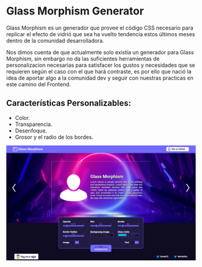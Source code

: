 # Glass Morphism Generator
Glass Morphism es un generador que provee el código CSS necesario para replicar el efecto de vidrió que sea ha vuelto tendencia estos últimos meses dentro de la comunidad desarrolladora.

Nos dimos cuenta de que actualmente solo existía un generador para Glass Morphism, sin embargo no da las suficientes herramientas de personalizacion necesarias para satisfacer los gustos y necesidades que se requieren según el caso con el que hará contraste, es por ello que nació la idea de aportar algo a la comunidad dev y seguir con nuestras practicas en este camino del Frontend.

## Características Personalizables:
- Color.
- Transparencia.
- Desenfoque.
- Grosor y el radio de los bordes.

![](assets/images/screenshoot.png)
